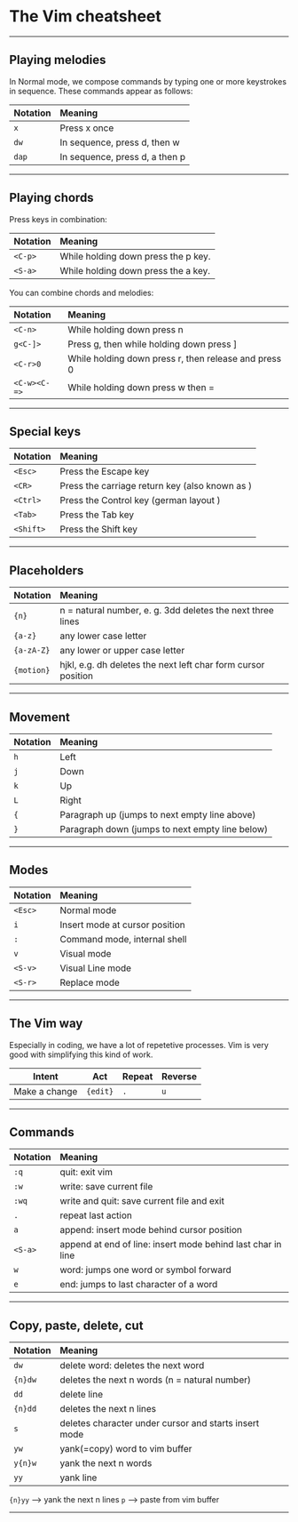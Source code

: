 # The Vim cheatsheet

---

## Playing melodies

In Normal mode, we compose commands by typing one or more keystrokes in sequence. These commands appear as follows:

| Notation | Meaning |
|:---------|:--------|
| `x`	| Press x once |
| `dw`	| In sequence, press d, then w |
| `dap` | In sequence, press d, a then p |

---

## Playing chords

Press keys in combination: 

| Notation | Meaning |
|:---------|:--------|
| `<C-p>`	| While holding down <Ctrl> press the p key. |
| `<S-a>`	| While holding down <Shift> press the a key. |


You can combine chords and melodies:

| Notation | Meaning |
|:---------|:--------|
| `<C-n>` | While holding down <Ctrl> press n |
| `g<C-]>` | Press g, then while holding down <Ctrl> press ] |
| `<C-r>0` | While holding down <Ctrl> press r, then release <Ctrl> and press 0 |
| `<C-w><C-=>` | While holding down <Ctrl> press w then = | 

---

## Special keys

| Notation | Meaning |
|:---------|:--------|
| `<Esc>` | Press the Escape key |
| `<CR>` | Press the carriage return key (also known as <Enter>) |
| `<Ctrl>` | Press the Control key (german layout <Strg>) |
| `<Tab>`	 | Press the Tab key |
| `<Shift>` | Press the Shift key |

---

## Placeholders

| Notation | Meaning |
|:---------|:--------|
| `{n}` | n = natural number, e. g. 3dd deletes the next three lines |
| `{a-z}`	 | any lower case letter |
| `{a-zA-Z}` |any lower or upper case letter |
| `{motion}` | hjkl, e.g. dh deletes the next left char form cursor position |

---

## Movement

| Notation | Meaning |
|:---------|:--------|
| `h` | Left |
| `j` | Down |
| `k` | Up |
| `L` | Right |
| `{` | Paragraph up (jumps to next empty line above)|
| `}` | Paragraph down (jumps to next empty line below) |


---

## Modes 

| Notation | Meaning |
|:---------|:--------|
| `<Esc>` | Normal mode |
| `i` | Insert mode at cursor position |
| `:` | Command mode, internal shell |
| `v` | Visual mode |
| `<S-v>` | Visual Line mode |
| `<S-r>` | Replace mode |

---

## The Vim way 
Especially in coding, we have a lot of repetetive processes. Vim is very good with simplifying this kind of work.

| Intent | Act | Repeat | Reverse |
|--------|-----|--------|---------|
| Make a change | `{edit}` | `.` | `u` |

---

## Commands

| Notation | Meaning |
|:---------|:--------|
| `:q` | quit: exit vim |
| `:w` | write: save current file |
| `:wq` | write and quit: save current file and exit |
| `.`	| repeat last action | 
| `a `| append: insert mode behind cursor position |
| `<S-a>` | append at end of line: insert mode behind last char in line |
| `w`	| word: jumps one word or symbol forward |
| `e`	| end: jumps to last character of a word |

---

## **Copy, paste, delete, cut**

| Notation | Meaning |
|:---------|:--------|
| `dw` | delete word: deletes the next word |
| `{n}dw` | deletes the next n words (n = natural number) |
| `dd` | delete line |
| `{n}dd` | deletes the next n lines |
| `s` | deletes character under cursor and starts insert mode |
| `yw` | yank(=copy) word to vim buffer |
| `y{n}w` | yank the next n words |
| `yy` | yank line |
`{n}yy`				--> yank the next n lines
`p`					--> paste from vim buffer
		
---
